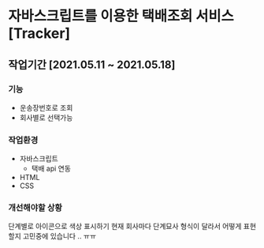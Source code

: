 # 자바스크립트를 이용한 택배조회 서비스 [Tracker]
## 작업기간 [2021.05.11 ~ 2021.05.18]
### 기능
- 운송장번호로 조회
- 회사별로 선택가능
### 작업환경
- 자바스크립트
  - 택배 api 연동
- HTML
- CSS
### 개선해야할 상황
단계별로 아이콘으로 색상 표시하기
현재 회사마다 단계묘사 형식이 달라서
어떻게 표현할지 고민중에 있습니다 .. ㅠㅠ
